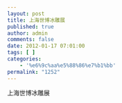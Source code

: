 ```yaml
---
layout: post
title: 上海世博冰雕展
published: true
author: admin
comments: false
date: 2012-01-17 07:01:00
tags: [ ]
categories:
    - '%e6%9c%aa%e5%88%86%e7%b1%bb'
permalink: "1252"
---
```

上海世博冰雕展
  
